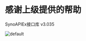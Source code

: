 # 感谢上级提供的帮助
SynoAPIEx接口库 v3.035











![default](https://user-images.githubusercontent.com/35685389/44071554-64d876ba-9fbc-11e8-8992-70151dcecd2d.png)
